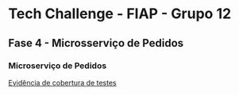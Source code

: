 # Tech Challenge - FIAP - Grupo 12

## Fase 4 - Microsserviço de Pedidos 

### Microserviço de Pedidos

[Evidência de cobertura de testes](https://fiap-grupo-12.github.io/TechChallenge_Lambda_Pedido/src/FIAP.TechChallenge.LambdaPedido.Tests/CoverletReport/index.html)
